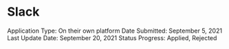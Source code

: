 # Slack

Application Type: On their own platform
Date Submitted: September 5, 2021
Last Update Date: September 20, 2021
Status Progress: Applied, Rejected